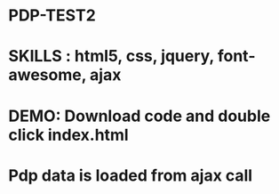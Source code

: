 # PDP-TEST2
# SKILLS : html5, css, jquery, font-awesome, ajax
# DEMO: Download code and double click index.html
# Pdp data is loaded from ajax call
